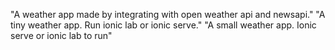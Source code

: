"A weather app made by integrating with open weather api and newsapi." 
"A tiny weather app. Run ionic lab or ionic serve." 
"A small weather app. Ionic serve or ionic lab to run" 
